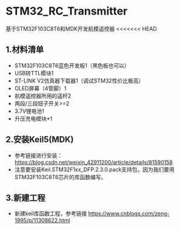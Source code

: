 # STM32_RC_Transmitter

 基于STM32F103C8T6和MDK开发航模遥控器
<<<<<<< HEAD
## 1.材料清单 
- STM32F103C8T6蓝色开发板1（黑色板也可以） 
- USB转TTL模块1 
- ST-LINK V2仿真器下载器1（调试STM32性价比极高） 
- OLED屏幕（4管脚）1 
- 航模遥控器所用的遥杆2 
- 两段/三段钮子开关>=2 
- 3.7V锂电池1 
- 升压充电模块*1

## 2.安装Keil5(MDK) 
- 参考链接进行安装：https://blog.csdn.net/weixin_42911200/article/details/81590158 
- 注意要安装Keil.STM32F1xx_DFP.2.3.0.pack支持包，因为我们要用STM32F103C8T6芯片的库函数编写。

## 3.新建工程 
- 新建keil库函数工程，参考链接 https://www.cnblogs.com/zeng-1995/p/11308622.html


